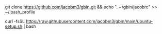 git clone https://github.com/jacobm3/gbin.git && echo ". ~/gbin/jacobrc" >> ~/.bash_profile



curl -fsSL https://raw.githubusercontent.com/jacobm3/gbin/main/ubuntu-setup.sh | bash 

